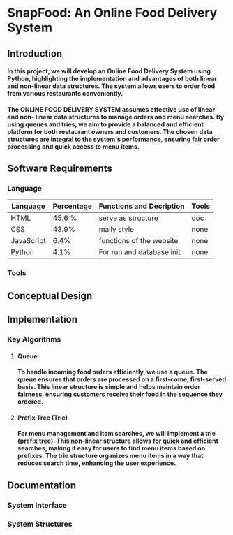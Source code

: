 # SnapFood: An Online Food Delivery System

## Introduction
  #### In this project, we will develop an Online Food Delivery System using Python, highlighting the implementation and advantages of both linear and non-linear data structures. The system allows users to order food from various restaurants conveniently. 
  #### The ONLINE FOOD DELIVERY SYSTEM assumes effective use of linear and non- linear data structures to manage orders and menu searches. By using queues and tries, we aim to provide a balanced and efficient platform for both restaurant owners and customers. The chosen data structures are integral to the system&#39;s performance, ensuring fair order processing and quick access to menu items.

## Software Requirements
  ### Language
  | Language  | Percentage | Functions and Decription |Tools |
  | ----------| -----------|--------------------------|------- |
  | HTML      | 45.6 %     | serve as structure |doc |
  | CSS       | 43.9%      | maily style |none |
  | JavaScript| 6.4%   | functions of the website| none |
  | Python    | 4.1%       | For run and database init |none |
  
  ### Tools

## Conceptual Design

## Implementation
  ### Key Algorithms
  1. #### **Queue**
     #### To handle incoming food orders efficiently, we use a queue. The queue ensures that orders are processed on a first-come, first-served basis. This linear structure is simple and   helps maintain order fairness, ensuring customers receive their food in the sequence they ordered.
  2. #### **Prefix Tree (Trie)**
     #### For menu management and item searches, we will implement a trie (prefix tree). This non-linear structure allows for quick and efficient searches, making it easy for users to find menu items based on prefixes. The trie structure organizes menu items in a way that reduces search time, enhancing the user experience.

## Documentation
  ### System Interface
  ### System Structures 

  
